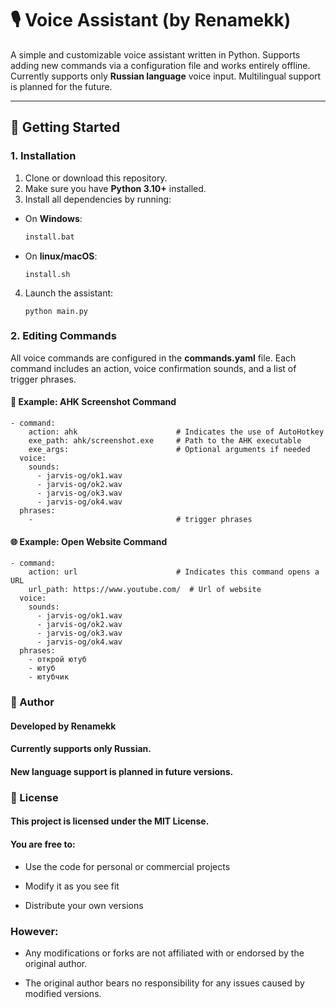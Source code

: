 # 🎙️ Voice Assistant (by Renamekk)

A simple and customizable voice assistant written in Python. Supports adding new commands via a configuration file and works entirely offline. Currently supports only **Russian language** voice input. Multilingual support is planned for the future.

---

## 🚀 Getting Started

### 1. Installation

1. Clone or download this repository.
2. Make sure you have **Python 3.10+** installed.
3. Install all dependencies by running:

- On **Windows**:
  ```bash
  install.bat
  ```
- On **linux/macOS**:
  ```
  install.sh
  ```

4. Launch the assistant:
   ```
   python main.py
   ```

### 2. Editing Commands

All voice commands are configured in the **commands.yaml** file. Each command includes an action, voice confirmation sounds, and a list of trigger phrases.

#### 📸 Example: AHK Screenshot Command

```
- command:
    action: ahk                      # Indicates the use of AutoHotkey
    exe_path: ahk/screenshot.exe     # Path to the AHK executable
    exe_args:                        # Optional arguments if needed
  voice:
    sounds:
      - jarvis-og/ok1.wav
      - jarvis-og/ok2.wav
      - jarvis-og/ok3.wav
      - jarvis-og/ok4.wav
  phrases:
    -                                # trigger phrases
```

#### 🌐 Example: Open Website Command

```
- command:
    action: url                      # Indicates this command opens a URL
    url_path: https://www.youtube.com/  # Url of website
  voice:
    sounds:
      - jarvis-og/ok1.wav
      - jarvis-og/ok2.wav
      - jarvis-og/ok3.wav
      - jarvis-og/ok4.wav
  phrases:
    - открой ютуб
    - ютуб
    - ютубчик

```

### 👤 Author

#### Developed by Renamekk

#### Currently supports only Russian.

#### New language support is planned in future versions.

### 📝 License

#### This project is licensed under the MIT License.

#### You are free to:

- Use the code for personal or commercial projects

- Modify it as you see fit

- Distribute your own versions

### However:

- Any modifications or forks are not affiliated with or endorsed by the original author.

- The original author bears no responsibility for any issues caused by modified versions.
